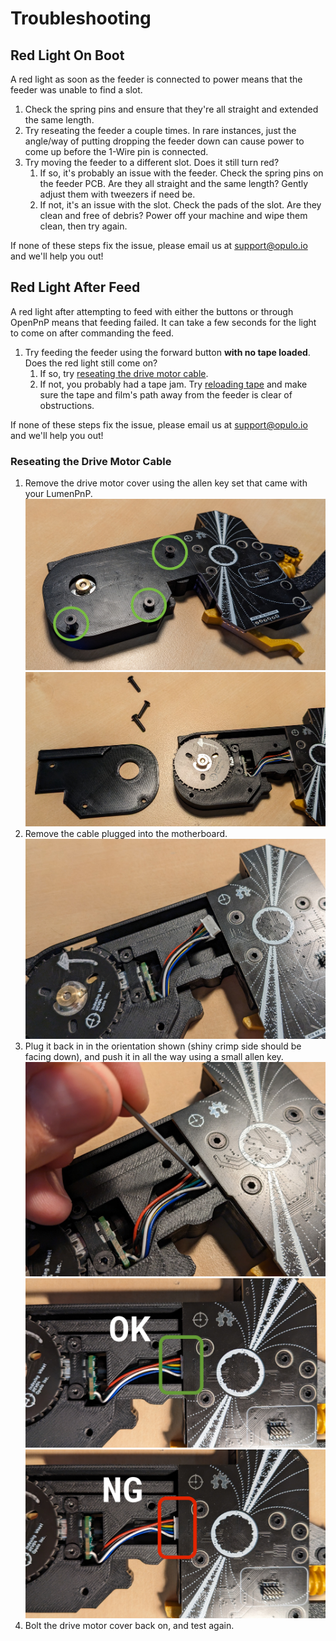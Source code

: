# Troubleshooting

## Red Light On Boot

A red light as soon as the feeder is connected to power means that the feeder was unable to find a slot.

1. Check the spring pins and ensure that they're all straight and extended the same length.
2. Try reseating the feeder a couple times. In rare instances, just the angle/way of putting dropping the feeder down can cause power to come up before the 1-Wire pin is connected.
3. Try moving the feeder to a different slot. Does it still turn red?
    1. If so, it's probably an issue with the feeder. Check the spring pins on the feeder PCB. Are they all straight and the same length? Gently adjust them with tweezers if need be.
    2. If not, it's an issue with the slot. Check the pads of the slot. Are they clean and free of debris? Power off your machine and wipe them clean, then try again.

If none of these steps fix the issue, please email us at [support@opulo.io](https://opulo.io/pages/contact-support) and we'll help you out!

## Red Light After Feed

A red light after attempting to feed with either the buttons or through OpenPnP means that feeding failed. It can take a few seconds for the light to come on after commanding the feed.

1. Try feeding the feeder using the forward button **with no tape loaded**. Does the red light still come on?
    1. If so, try [reseating the drive motor cable](#reseating-the-drive-motor-cable).
    2. If not, you probably had a tape jam. Try [reloading tape](../6-loading-tape/loading-tape.md) and make sure the tape and film's path away from the feeder is clear of obstructions.

If none of these steps fix the issue, please email us at [support@opulo.io](https://opulo.io/pages/contact-support) and we'll help you out!

### Reseating the Drive Motor Cable

 1. Remove the drive motor cover using the allen key set that came with your LumenPnP.
    ![remove drive cover](img/remove-drive-cover.jpeg)
    ![removed drive cover](img/removed-drive-cover.jpeg)
 2. Remove the cable plugged into the motherboard.
    ![removed drive cable](img/removed-drive-cable.jpeg)
 3. Plug it back in in the orientation shown (shiny crimp side should be facing down), and push it in all the way using a small allen key.
    ![plugging in the drive motor cable](img/drive-motor-cable-plugging.jpeg)
    ![ok plug of drive motor cable](img/ok-plug.jpeg)
    ![bad plug of drive motor cable](img/ng-plug.jpeg)
 4. Bolt the drive motor cover back on, and test again.
